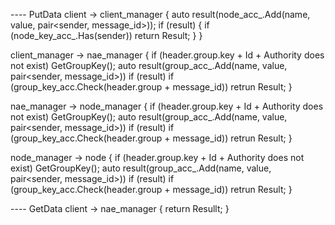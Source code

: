 ---- PutData
client -> client_manager {
            auto result(node_acc_.Add(name, value, pair<sender, message_id>));
            if (result) {
              if (node_key_acc_.Has(sender))
                return Result;
            }
          }

client_manager -> nae_manager {
                    if (header.group.key + Id + Authority does not exist)
                      GetGroupKey();
                    auto result(group_acc_.Add(name, value, pair<sender, message_id>))
                    if (result)
                      if (group_key_acc.Check(header.group + message_id))
                        retrun Result;
                  }

nae_manager -> node_manager {
                    if (header.group.key + Id + Authority does not exist)
                      GetGroupKey();
                    auto result(group_acc_.Add(name, value, pair<sender, message_id>))
                    if (result)
                      if (group_key_acc.Check(header.group + message_id))
                        retrun Result;
                  }

node_manager -> node {
                    if (header.group.key + Id + Authority does not exist)
                      GetGroupKey();
                    auto result(group_acc_.Add(name, value, pair<sender, message_id>))
                    if (result)
                      if (group_key_acc.Check(header.group + message_id))
                        retrun Result;
                  }

---- GetData
client -> nae_manager {
            return Resullt;
          }

